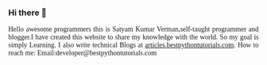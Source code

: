 ### Hi there 👋
<div class="col-lg-6 col-md-6 col-sm-12"><p style="text-align:justify;font-family: 'Courgette', cursive!important;">Hello awesome programmers this is Satyam Kumar Verman,self-taught programmer and blogger.I have created this website to share my knowledge with the world. So my goal is simply Learning. I also write technical Blogs at <a href="https://articles.bestpythontutorials.com">articles.bestpythontutorials.com</a>.
   How to reach me: 
Email:developer@bestpythontutorials.com

  </div>
  
<!--
**SkvProgrammer/SkvProgrammer** is a ✨ _special_ ✨ repository because its `README.md` (this file) appears on your GitHub profile.

Here are some ideas to get you started:

- 🔭 I’m currently working on ...
- 🌱 I’m currently learning ...
- 👯 I’m looking to collaborate on ...
- 🤔 I’m looking for help with ...
- 💬 Ask me about ...
📫 How to reach me: 
Email:developer@bestpythontutorials.com
- 😄 Pronouns: ...
- ⚡ Fun fact: ...
-->

